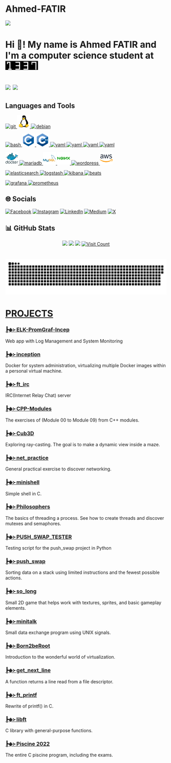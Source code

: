 # Ahmed-FATIR
<img src="https://user-images.githubusercontent.com/73097560/115834477-dbab4500-a447-11eb-908a-139a6edaec5c.gif">
<h1 align="left">
  Hi 👋! My name is Ahmed FATIR and I'm a computer science student at <a href="https://1337.ma/en/" target="_blank" rel="noreferrer"> <img src="https://github.com/AhmedFatir/AhmedFatir/blob/master/1337.png" alt="1337" height="28"/> </a>

[![](https://badge.mediaplus.ma/darkblue/afatir)](https://github.com/oakoudad/badge42)
<img src="https://user-images.githubusercontent.com/73097560/115834477-dbab4500-a447-11eb-908a-139a6edaec5c.gif">

###
## Languages and Tools
<p align="left"> 
 <a href="https://git-scm.com/" target="_blank" rel="noreferrer"> <img src="https://www.vectorlogo.zone/logos/git-scm/git-scm-icon.svg" alt="git" width="40" height="40"/> </a> 
 <a href="https://www.linux.org/" target="_blank" rel="noreferrer"> <img src="https://raw.githubusercontent.com/devicons/devicon/master/icons/linux/linux-original.svg" alt="linux" width="40" height="40"/> </a> 
 <a href="https://www.debian.org/" target="_blank" rel="noreferrer"> <img src="https://cdn.jsdelivr.net/gh/devicons/devicon@latest/icons/debian/debian-original.svg" alt="debian" width="40" height="40"/> </a> 

 <a href="https://www.gnu.org/software/bash/" target="_blank" rel="noreferrer"> <img src="https://cdn.jsdelivr.net/gh/devicons/devicon@latest/icons/bash/bash-original.svg" alt="bash" width="40" height="40"/> </a> 
 <a href="https://www.cprogramming.com/" target="_blank" rel="noreferrer"> <img src="https://raw.githubusercontent.com/devicons/devicon/master/icons/c/c-original.svg" alt="c" width="40" height="40"/> </a> 
 <a href="https://cplusplus.com/" target="_blank" rel="noreferrer"> <img src="https://raw.githubusercontent.com/devicons/devicon/master/icons/cplusplus/cplusplus-original.svg" alt="cplusplus" width="40" height="40"/> </a> 
 <a href="https://yaml.org/" target="_blank" rel="noreferrer"> <img src="https://cdn.jsdelivr.net/gh/devicons/devicon@latest/icons/yaml/yaml-original.svg" alt="yaml" width="40" height="40"/> </a>
 <a href="https://www.python.org/" target="_blank" rel="noreferrer"> <img src="https://cdn.jsdelivr.net/gh/devicons/devicon@latest/icons/python/python-original.svg" alt="yaml" width="40" height="40"/> </a>
 <a href="https://www.djangoproject.com/" target="_blank" rel="noreferrer"> <img src="https://cdn.jsdelivr.net/gh/devicons/devicon@latest/icons/djangorest/djangorest-original.svg" alt="yaml" width="40" height="40"/> </a>
 <a href="https://www.django-rest-framework.org/" target="_blank" rel="noreferrer"> <img src="https://cdn.jsdelivr.net/gh/devicons/devicon@latest/icons/django/django-plain-wordmark.svg" alt="yaml" width="40" height="40"/> </a>

 <a href="https://www.docker.com/" target="_blank" rel="noreferrer"> <img src="https://raw.githubusercontent.com/devicons/devicon/master/icons/docker/docker-original-wordmark.svg" alt="docker" width="40" height="40"/> </a> 
 <a href="https://mariadb.org/" target="_blank" rel="noreferrer"> <img src="https://www.vectorlogo.zone/logos/mariadb/mariadb-icon.svg" alt="mariadb" width="40" height="40"/> </a>
 <a href="https://www.mysql.com/" target="_blank" rel="noreferrer"> <img src="https://raw.githubusercontent.com/devicons/devicon/master/icons/mysql/mysql-original-wordmark.svg" alt="mysql" width="40" height="40"/> </a> 
 <a href="https://www.nginx.com" target="_blank" rel="noreferrer"> <img src="https://raw.githubusercontent.com/devicons/devicon/master/icons/nginx/nginx-original.svg" alt="nginx" width="40" height="40"/> </a> 
 <a href="https://wordpress.com/" target="_blank" rel="noreferrer"> <img src="https://cdn.jsdelivr.net/gh/devicons/devicon@latest/icons/wordpress/wordpress-plain.svg" alt="wordpress" width="40" height="40"/> </a> 
 <a href="https://aws.amazon.com" target="_blank" rel="noreferrer"> <img src="https://raw.githubusercontent.com/devicons/devicon/master/icons/amazonwebservices/amazonwebservices-original-wordmark.svg" alt="aws" width="40" height="40"/> </a> 

 <a href="https://www.elastic.co" target="_blank" rel="noreferrer"> <img src="https://cdn.jsdelivr.net/gh/devicons/devicon@latest/icons/elasticsearch/elasticsearch-original.svg" alt="elasticsearch" width="40" height="40"/> </a> 
 <a href="https://www.elastic.co/logstash" target="_blank" rel="noreferrer"> <img src="https://cdn.jsdelivr.net/gh/devicons/devicon@latest/icons/logstash/logstash-original.svg" alt="logstash" width="40" height="40"/> </a> 
 <a href="https://www.elastic.co/kibana" target="_blank" rel="noreferrer"> <img src="https://cdn.jsdelivr.net/gh/devicons/devicon@latest/icons/kibana/kibana-original.svg" alt="kibana" width="40" height="40"/> </a> 
 <a href="https://www.elastic.co/beats" target="_blank" rel="noreferrer"> <img src="https://cdn.jsdelivr.net/gh/devicons/devicon@latest/icons/beats/beats-original.svg" alt="beats" width="40" height="40"/> </a> 

 <a href="https://grafana.com/" target="_blank" rel="noreferrer"> <img src="https://cdn.jsdelivr.net/gh/devicons/devicon@latest/icons/grafana/grafana-original.svg" alt="grafana" width="40" height="40"/> </a> 
 <a href="https://prometheus.io/" target="_blank" rel="noreferrer"> <img src="https://cdn.jsdelivr.net/gh/devicons/devicon@latest/icons/prometheus/prometheus-original.svg" alt="prometheus" width="40" height="40"/> </a> 
</p>

###

## 🌐 Socials
[![Facebook](https://img.shields.io/badge/Facebook-%231877F2.svg?logo=Facebook&logoColor=white)](https://facebook.com/ahmed.fatir0/)
[![Instagram](https://img.shields.io/badge/Instagram-%23E4405F.svg?logo=Instagram&logoColor=white)](https://instagram.com/ahmed__fatir/) 
[![LinkedIn](https://img.shields.io/badge/LinkedIn-%230077B5.svg?logo=linkedin&logoColor=white)](https://linkedin.com/in/ahmed-fatir-9a40a62a3/) 
[![Medium](https://img.shields.io/badge/Medium-12100E?logo=medium&logoColor=white)](https://medium.com/@afatir.ahmedfatir) 
[![X](https://img.shields.io/badge/X-black.svg?logo=X&logoColor=white)](https://x.com/AhmedFatir_) 

###

## 📊 GitHub Stats
<div align="center">
    <img src="https://github-readme-stats.vercel.app/api?username=AhmedFatir&theme=vue-dark&hide_border=false&include_all_commits=true&count_private=true" />
    <img src="https://github-readme-stats.vercel.app/api/top-langs/?username=AhmedFatir&theme=vue-dark&hide_border=false&include_all_commits=true&count_private=true&layout=compact" />
    <img src="https://github-readme-streak-stats.herokuapp.com/?user=AhmedFatir&theme=vue-dark&hide_border=false" />
    <a href="https://visitcount.itsvg.in">
        <img src="https://visitcount.itsvg.in/api?id=AhmedFatir&icon=0&color=0" alt="Visit Count"/>
    </a>
</div>

###

  <br clear="both">
<img src="https://github.com/AhmedFatir/AhmedFatir/blob/master/con.svg" alt="Snake animation" />

###

# [PROJECTS](https://github.com/AhmedFatir?tab=repositories)
### [┣◈᚛ ELK-PromGraf-Incep](https://github.com/AhmedFatir/ELK-PromGraf-Incep)
Web app with Log Management and System Monitoring
### [┣◈᚛ inception](https://github.com/AhmedFatir/inception)
Docker for system administration, virtualizing multiple Docker images within a personal virtual machine.
### [┣◈᚛ ft_irc](https://github.com/AhmedFatir/ft_irc)
IRC(Internet Relay Chat) server
### [┣◈᚛ CPP-Modules](https://github.com/AhmedFatir/CPP-Modules)
The exercises of (Module 00 to Module 09) from C++ modules.
### [┣◈᚛ Cub3D](https://github.com/AhmedFatir/cub3d)
Exploring ray-casting. The goal is to make a dynamic view inside a maze.
### [┣◈᚛ net_practice](https://github.com/AhmedFatir/net_practice)
General practical exercise to discover networking.
### [┣◈᚛ minishell](https://github.com/AhmedFatir/Minishell)
Simple shell in C.
### [┣◈᚛ Philosophers](https://github.com/AhmedFatir/Philosophers)
The basics of threading a process. See how to create threads and discover mutexes and semaphores.
### [┣◈᚛ PUSH_SWAP_TESTER](https://github.com/AhmedFatir/PUSH_SWAP_TESTER)
Testing script for the push_swap project in Python
### [┣◈᚛ push_swap](https://github.com/AhmedFatir/push_swap)
Sorting data on a stack using limited instructions and the fewest possible actions.
### [┣◈᚛ so_long](https://github.com/AhmedFatir/so_long)
Small 2D game that helps work with textures, sprites, and basic gameplay elements.
### [┣◈᚛ minitalk](https://github.com/AhmedFatir/minitalk)
Small data exchange program using UNIX signals.
### [┣◈᚛ Born2beRoot](https://github.com/AhmedFatir/Born2beRoot)
Introduction to the wonderful world of virtualization.
### [┣◈᚛ get_next_line](https://github.com/AhmedFatir/get_next_line)
A function returns a line read from a file descriptor.
### [┣◈᚛ ft_printf](https://github.com/AhmedFatir/ft_printf)
Rewrite of printf() in C.
### [┣◈᚛ libft](https://github.com/AhmedFatir/libft)
C library with general-purpose functions.
### [┣◈᚛ Piscine 2022](https://github.com/AhmedFatir/piscine)
The entire C piscine program, including the exams.
